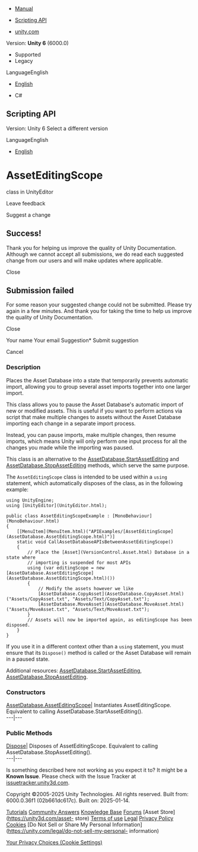 [ ]()

  * [Manual](../Manual/index.html)
  * [Scripting API](../ScriptReference/index.html)

  * [unity.com](https://unity.com/)

Version: **Unity 6** (6000.0)

  * Supported
  * Legacy

LanguageEnglish

  * [English]()

  * C#

[ ](https://docs.unity3d.com)

## Scripting API

Version: Unity 6 Select a different version

LanguageEnglish

  * [English]()

# AssetEditingScope

class in UnityEditor

Leave feedback

Suggest a change

## Success!

Thank you for helping us improve the quality of Unity Documentation. Although
we cannot accept all submissions, we do read each suggested change from our
users and will make updates where applicable.

Close

## Submission failed

For some reason your suggested change could not be submitted. Please <a>try
again</a> in a few minutes. And thank you for taking the time to help us
improve the quality of Unity Documentation.

Close

Your name Your email Suggestion* Submit suggestion

Cancel

[ ]()

### Description

Places the Asset Database into a state that temporarily prevents automatic
import, allowing you to group several asset imports together into one larger
import.

This class allows you to pause the Asset Database's automatic import of new or
modified assets. This is useful if you want to perform actions via script that
make multiple changes to assets without the Asset Database importing each
change in a separate import process.  
  
Instead, you can pause imports, make multiple changes, then resume imports,
which means Unity will only perform one input process for all the changes you
made while the importing was paused.  
  
This class is an alternative to the
[AssetDatabase.StartAssetEditing](AssetDatabase.StartAssetEditing.html) and
[AssetDatabase.StopAssetEditing](AssetDatabase.StopAssetEditing.html) methods,
which serve the same purpose.  
  
The `AssetEditingScope` class is intended to be used within a `using`
statement, which automatically disposes of the class, as in the following
example:

    
    
    using UnityEngine;
    using [UnityEditor](UnityEditor.html);  
      
    public class AssetEditingScopeExample : [MonoBehaviour](MonoBehaviour.html)
    {
        [[MenuItem](MenuItem.html)("APIExamples/[AssetEditingScope](AssetDatabase.AssetEditingScope.html)")]
        static void CallAssetDatabaseAPIsBetweenAssetEditingScope()
        {
            // Place the [Asset](VersionControl.Asset.html) Database in a state where
            // importing is suspended for most APIs
            using (var editingScope = new [AssetDatabase.AssetEditingScope](AssetDatabase.AssetEditingScope.html)())
            {
                // Modify the assets however we like
                [AssetDatabase.CopyAsset](AssetDatabase.CopyAsset.html)("Assets/CopyAsset.txt", "Assets/Text/CopyAsset.txt");
                [AssetDatabase.MoveAsset](AssetDatabase.MoveAsset.html)("Assets/MoveAsset.txt", "Assets/Text/MoveAsset.txt");
            }
            // Assets will now be imported again, as editingScope has been disposed.
        }
    }
    

If you use it in a different context other than a `using` statement, you must
ensure that its `Dispose()` method is called or the Asset Database will remain
in a paused state.  
  
Additional resources:
[AssetDatabase.StartAssetEditing](AssetDatabase.StartAssetEditing.html),
[AssetDatabase.StopAssetEditing](AssetDatabase.StopAssetEditing.html).

### Constructors

[AssetDatabase.AssetEditingScope](AssetDatabase.AssetEditingScope-ctor.html)|
Instantiates AssetEditingScope. Equivalent to calling
AssetDatabase.StartAssetEditing().  
---|---  
  
### Public Methods

[Dispose](AssetDatabase.AssetEditingScope.Dispose.html)| Disposes of
AssetEditingScope. Equivalent to calling AssetDatabase.StopAssetEditing().  
---|---  
  
Is something described here not working as you expect it to? It might be a
**Known Issue**. Please check with the Issue Tracker at
[issuetracker.unity3d.com](https://issuetracker.unity3d.com).

Copyright ©2005-2025 Unity Technologies. All rights reserved. Built from:
6000.0.36f1 (02b661dc617c). Built on: 2025-01-14.

[Tutorials](https://unity3d.com/learn) [Community
Answers](https://answers.unity3d.com) [Knowledge
Base](https://support.unity3d.com/hc/en-us)
[Forums](https://forum.unity3d.com) [Asset Store](https://unity3d.com/asset-
store) [Terms of use](https://docs.unity3d.com/Manual/TermsOfUse.html)
[Legal](https://unity.com/legal) [Privacy
Policy](https://unity.com/legal/privacy-policy)
[Cookies](https://unity.com/legal/cookie-policy) [Do Not Sell or Share My
Personal Information](https://unity.com/legal/do-not-sell-my-personal-
information)

[Your Privacy Choices (Cookie Settings)](javascript:void\(0\);)

